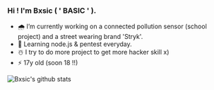### Hi ! I'm Bxsic ( ' BASIC ' ).

- 🌧 I’m currently working on a connected pollution sensor (school project) and a street wearing brand 'Stryk'.
- 🌿 Learning node.js & pentest everyday.
- ☃️ I try to do more project to get more hacker skill x)
- ⚡️ 17y old (soon 18 !!)

![Bxsic's github stats](https://github-readme-stats.vercel.app/api?username=bxsic-fr&show_icons=true&theme=dracula)
